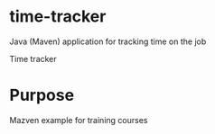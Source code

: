 # time-tracker
Java (Maven) application for tracking time on the job

Time tracker

# Purpose
Mazven example for  training courses